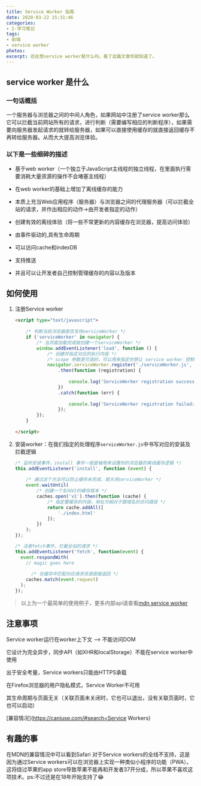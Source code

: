 ```yaml
---
title: Service Worker 指南
date: 2020-03-22 15:31:46
categories:
- I-学习笔记
tags:
- 前端
- service worker
photos:
excerpt: 还在想service worker是什么吗，看了这篇文章你就知道了。
---
```


## service worker 是什么

### 一句话概括

一个服务器与浏览器之间的中间人角色，如果网站中注册了service worker那么它可以拦截当前网站所有的请求，进行判断（需要编写相应的判断程序），如果需要向服务器发起请求的就转给服务器，如果可以直接使用缓存的就直接返回缓存不再转给服务器。从而大大提高浏览体验。

### 以下是一些细碎的描述

- 基于web worker（一个独立于JavaScript主线程的独立线程，在里面执行需要消耗大量资源的操作不会堵塞主线程）

- 在web worker的基础上增加了离线缓存的能力

- 本质上充当Web应用程序（服务器）与浏览器之间的代理服务器（可以拦截全站的请求，并作出相应的动作->由开发者指定的动作）

- 创建有效的离线体验（将一些不常更新的内容缓存在浏览器，提高访问体验）

- 由事件驱动的,具有生命周期

- 可以访问cache和indexDB

- 支持推送

- 并且可以让开发者自己控制管理缓存的内容以及版本

## 如何使用

1. 注册Service worker

   ```html
   <script type="text/javascript">
    
       /* 判断当前浏览器是否支持serviceWorker */
       if ('serviceWorker' in navigator) {
           /* 当页面加载完成就创建一个serviceWorker */
           window.addEventListener('load', function () {
               /* 创建并指定对应的执行内容 */
               /* scope 参数是可选的，可以用来指定你想让 service worker 控制的内容的子目录。 在这个例子里，我们指定了 '/'，表示 根网域下的所有内容。这也是默认值。 */
               navigator.serviceWorker.register('./serviceWorker.js', {scope: './'})
                   .then(function (registration) {
    
                       console.log('ServiceWorker registration successful with scope: ', registration.scope);
                   })
                   .catch(function (err) {
    
                       console.log('ServiceWorker registration failed: ', err);
                   });
           });
       }
    
   </script>
   ```

2. 安装worker：在我们指定的处理程序`serviceWorker.js`中书写对应的安装及拦截逻辑

   ~~~js
   /* 监听安装事件，install 事件一般是被用来设置你的浏览器的离线缓存逻辑 */
   this.addEventListener('install', function (event) {
    	
       /* 通过这个方法可以防止缓存未完成，就关闭serviceWorker */
       event.waitUntil(
           /* 创建一个名叫V1的缓存版本 */
           caches.open('v1').then(function (cache) {
               /* 指定要缓存的内容，地址为相对于跟域名的访问路径 */
               return cache.addAll([
                   './index.html'
               ]);
           })
       );
   });
   
   /* 注册fetch事件，拦截全站的请求 */
   this.addEventListener('fetch', function(event) {
     event.respondWith(
       // magic goes here
         
         /* 在缓存中匹配对应请求资源直接返回 */
       caches.match(event.request)
     );
   });
   ~~~



> 以上为一个最简单的使用例子，更多内部api请查看[mdn service worker](https://developer.mozilla.org/zh-CN/docs/Web/API/Service_Worker_API)



## 注意事项

Service worker运行在worker上下文 --> 不能访问DOM

它设计为完全异步，同步API（如XHR和localStorage）不能在service worker中使用

出于安全考量，Service workers只能由HTTPS承载

在Firefox浏览器的用户隐私模式，Service Worker不可用

其生命周期与页面无关（关联页面未关闭时，它也可以退出，没有关联页面时，它也可以启动）



[兼容情况](https://caniuse.com/#search=Service Workers)



## 有趣的事

在MDN的兼容情况中可以看到Safari 对于Service workers的全线不支持，这是因为通过Service workers可以在浏览器上实现一种类似小程序的功能（PWA）。这将绕过苹果的app store导致苹果不能再和开发者37开分成，所以苹果不喜欢这项技术。ps:不过还是在18年开始支持了😂

